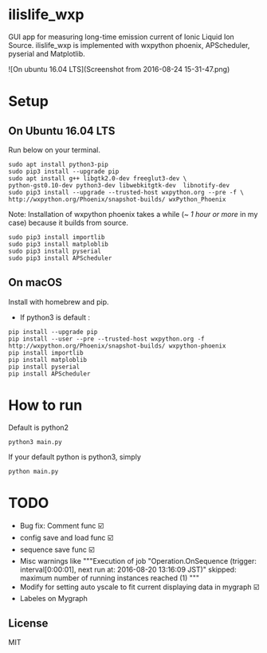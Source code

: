 # ilislife_wxp
GUI app for measuring long-time emission current of Ionic Liquid Ion Source.
ilislife_wxp is implemented with wxpython phoenix, APScheduler, pyserial and Matplotlib.


![On ubuntu 16.04 LTS](Screenshot from 2016-08-24 15-31-47.png)

# Setup
## On Ubuntu 16.04 LTS
Run below on your terminal.
```
sudo apt install python3-pip
sudo pip3 install --upgrade pip
sudo apt install g++ libgtk2.0-dev freeglut3-dev \
python-gst0.10-dev python3-dev libwebkitgtk-dev  libnotify-dev
sudo pip3 install --upgrade --trusted-host wxpython.org --pre -f \
http://wxpython.org/Phoenix/snapshot-builds/ wxPython_Phoenix
```
Note: Installation of wxpython phoenix takes a while (_~ 1 hour or more_ in my case) because it builds from source.
```
sudo pip3 install importlib
sudo pip3 install matploblib
sudo pip3 install pyserial
sudo pip3 install APScheduler
```

## On macOS
Install with homebrew and pip.

* If python3 is default :
```
pip install --upgrade pip
pip install --user --pre --trusted-host wxpython.org -f http://wxpython.org/Phoenix/snapshot-builds/ wxpython-phoenix
pip install importlib
pip install matploblib
pip install pyserial
pip install APScheduler
```

# How to run
Default is python2
```
python3 main.py
```
If your default python is python3, simply
```
python main.py
```

# TODO
* Bug fix: Comment func :ballot_box_with_check:
* config save and load func  :ballot_box_with_check:
* sequence save func  :ballot_box_with_check:
* Misc warnings like """Execution of job "Operation.OnSequence (trigger: interval[0:00:01], next run at: 2016-08-20 13:16:09 JST)" skipped: maximum number of running instances reached (1)
"""
* Modify for setting auto yscale to fit current displaying data in mygraph  :ballot_box_with_check:
* Labeles on Mygraph


## License
MIT
